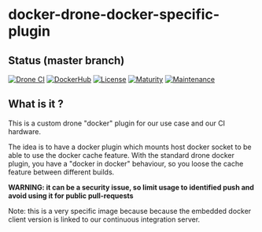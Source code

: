 # docker-drone-docker-specific-plugin

## Status (master branch)

[![Drone CI](http://metwork-framework.org:8000/api/badges/metwork-framework/docker-drone-docker-specific-image/status.svg)](http://metwork-framework.org:8000/metwork-framework/docker-drone-docker-specific-image)
[![DockerHub](https://github.com/metwork-framework/resources/blob/master/badges/dockerhub_link.svg)](https://hub.docker.com/r/metwork/drone-docker-specific-image/)
[![License](https://github.com/metwork-framework/resources/blob/master/badges/bsd.svg)]()
[![Maturity](https://github.com/metwork-framework/resources/blob/master/badges/beta.svg)]()
[![Maintenance](https://github.com/metwork-framework/resources/blob/master/badges/maintained.svg)]()

## What is it ?

This is a custom drone "docker" plugin for our use case and our CI hardware.

The idea is to have a docker plugin which mounts host docker socket to be able
to use the docker cache feature. With the standard drone docker plugin, you have
a "docker in docker" behaviour, so you loose the cache feature between different builds.

**WARNING: it can be a security issue, so limit usage to identified push and avoid
using it for public pull-requests**

Note: this is a very specific image because because the embedded docker client version is linked to our continuous integration server.
